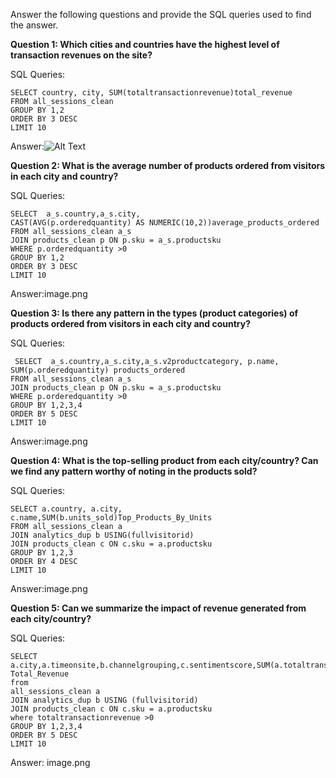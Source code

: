 Answer the following questions and provide the SQL queries used to find the answer.

    
**Question 1: Which cities and countries have the highest level of transaction revenues on the site?**


SQL Queries:
```
SELECT country, city, SUM(totaltransactionrevenue)total_revenue
FROM all_sessions_clean
GROUP BY 1,2
ORDER BY 3 DESC
LIMIT 10
```

Answer:![Alt Text](relative/path/to/q1.jpg)



**Question 2: What is the average number of products ordered from visitors in each city and country?**


SQL Queries:
```
SELECT  a_s.country,a_s.city,
CAST(AVG(p.orderedquantity) AS NUMERIC(10,2))average_products_ordered
FROM all_sessions_clean a_s
JOIN products_clean p ON p.sku = a_s.productsku
WHERE p.orderedquantity >0
GROUP BY 1,2
ORDER BY 3 DESC
LIMIT 10
```



Answer:image.png





**Question 3: Is there any pattern in the types (product categories) of products ordered from visitors in each city and country?**


SQL Queries:
```
 SELECT  a_s.country,a_s.city,a_s.v2productcategory, p.name, SUM(p.orderedquantity) products_ordered
FROM all_sessions_clean a_s
JOIN products_clean p ON p.sku = a_s.productsku
WHERE p.orderedquantity >0
GROUP BY 1,2,3,4
ORDER BY 5 DESC
LIMIT 10
```



Answer:image.png





**Question 4: What is the top-selling product from each city/country? Can we find any pattern worthy of noting in the products sold?**


SQL Queries:
```
SELECT a.country, a.city, c.name,SUM(b.units_sold)Top_Products_By_Units
FROM all_sessions_clean a
JOIN analytics_dup b USING(fullvisitorid)
JOIN products_clean c ON c.sku = a.productsku
GROUP BY 1,2,3
ORDER BY 4 DESC
LIMIT 10
```




Answer:image.png





**Question 5: Can we summarize the impact of revenue generated from each city/country?**

SQL Queries: 
```
SELECT a.city,a.timeonsite,b.channelgrouping,c.sentimentscore,SUM(a.totaltransactionrevenue) Total_Revenue
from
all_sessions_clean a
JOIN analytics_dup b USING (fullvisitorid)
JOIN products_clean c ON c.sku = a.productsku
where totaltransactionrevenue >0
GROUP BY 1,2,3,4
ORDER BY 5 DESC
LIMIT 10
```



Answer: image.png







